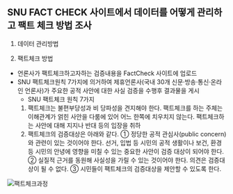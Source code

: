 ## SNU FACT CHECK 사이트에서 데이터를 어떻게 관리하고 팩트 체크 방법 조사

 1. 데이터 관리방법
 

 2. 팩트체크 방법
   - 언론사가 팩트체크하고자하는 검증내용을 FactCheck 사이트에 업로드
   - SNU 팩트체크원칙 7가지에 의거하여 제휴언론사(국내 30개 신문·방송·통신·온라인 언론사)가 주요한 공적 사안에 대한 사실 검증을 수행후 결과물을 게시
     * SNU 팩트체크 원칙 7가지
      1. 팩트체크는 불편부당성과 비 당파성을 견지해야 한다. 
       팩트체크를 하는 주체는 이해관계가 얽힌 사안을 다룸에 있어 어느 한쪽에 치우치지 않는다. 팩트체크하는 사안에 대해 지지나 반대 등의 입장을 취하
      2. 팩트체크의 검증대상은 아래와 같다.
       ① 정당한 공적 관심사(public concern)와 관련이 있는 것이어야 한다. 선거, 입법 등 시민의 공적 생활이나 보건, 환경 등 시민의 안녕에 영향을 미칠 수 있는 중요한 사안이 검증 대상이 되어야 한다.
       ② 실질적 근거를 동원해 사실성을 가릴 수 있는 것이어야 한다. 의견은 검증대상이 될 수 없다.
       ③ 시민들이 팩트체크의 검증대상을 제안할 수 있도록 한다.

 ![팩트체크과정](https://factcheck.snu.ac.kr/assets/modified-480365d65c74067de743a36e327294adfe9521fecc52b4b5e3888bfa7daae342.png)
